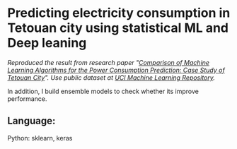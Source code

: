 # Predicting electricity consumption in Tetouan city using statistical ML and Deep leaning

*Reproduced the result from research paper "[Comparison of Machine Learning Algorithms for the Power Consumption Prediction: Case Study of Tetouan City](https://ieeexplore.ieee.org/document/8703007)". Use public dataset at [UCI Machine Learning Repository](https://archive.ics.uci.edu/dataset/849/power+consumption+of+tetouan+city).*

In addition, I build ensemble models to check whether its improve performance.

## Language:
Python: sklearn, keras


